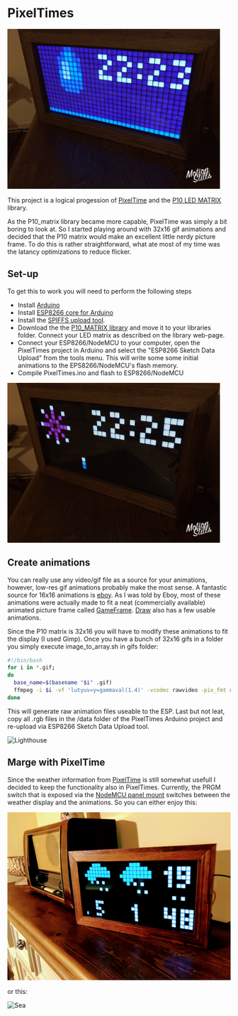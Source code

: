 # PixelTimes

![Drop](/images/drop.gif)

This project is a logical progession of [PixelTime](https://2dom.github.io/PixelTime/) and the
[P10 LED MATRIX](https://github.com/2dom/P10_matrix) library.

As the P10_matrix library became more capable, PixelTime was simply a bit boring to look at. So I started playing around with 32x16 gif animations and decided that the P10 matrix would make an excellent little nerdy picture frame. To do this is rather straightforward, what ate most of my time was the latancy optimizations to reduce flicker.

## Set-up
To get this to work you will need to perform the following steps
  * Install [Arduino](https://www.arduino.cc/en/Main/Software)
  * Install [ESP8266 core for Arduino](https://www.arduino.cc/en/Main/Software)
  * Install the [SPIFFS upload tool](http://esp8266.github.io/Arduino/versions/2.0.0/doc/filesystem.html).
  * Download the the [P10_MATRIX library](https://github.com/2dom/P10_matrix) and move it to your libraries folder. Connect your LED matrix as described on the  library web-page.
  * Connect your ESP8266/NodeMCU to your computer, open the PixelTimes project in Arduino and select the "ESP8266 Sketch Data Upload" from the tools menu. This will write some some initial animations to the EPS8266/NodeMCU's flash memory.
  * Compile PixelTimes.ino and flash to ESP8266/NodeMCU

![FireWorks](/images/fireworks.gif)

## Create animations
You can really use any video/gif file as a source for your animations, however, low-res gif animations probably make the most sense. A fantastic source for 16x16 animations is [eboy](https://db.eboy.com/pool/everything/1). As I was told by Eboy, most of these animations were actually made to fit a neat (commercially available) animated picture frame called [GameFrame](https://ledseq.com/product/game-frame/).  [Draw](http://www.drawbang.com/) also has a few usable animations.

Since the P10 matrix is 32x16 you will have to modify these animations to fit the display (I used Gimp). Once you have a bunch of 32x16 gifs in a folder you simply execute image_to_array.sh in gifs folder:

```bash
#!/bin/bash
for i in *.gif;
do
  base_name=$(basename "$i" .gif)
  ffmpeg -i $i -vf 'lutyuv=y=gammaval(1.4)' -vcodec rawvideo -pix_fmt rgb24 $base_name.rgb
done
```
This will generate raw animation files useable to the ESP. Last but not leat, copy all .rgb files in the /data folder of the PixelTimes Arduino project and re-upload via ESP8266 Sketch Data Upload tool.

![Lighthouse](/images/lighthouse.gif)


## Marge with PixelTime
Since the weather information from [PixelTime](https://2dom.github.io/PixelTime/) is still somewhat usefull I decided to keep the functionality also in PixelTimes. Currently, the PRGM switch that is exposed via the [NodeMCU panel mount](https://www.thingiverse.com/thing:2665294) switches between the weather display and the animations. So you can either enjoy this:

![PixelTime](/images/PixelTime.jpg)

or this:     

![Sea](/images/sea.gif)
